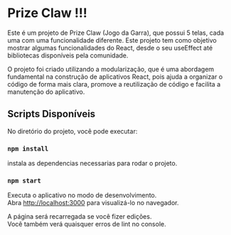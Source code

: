 # Prize Claw !!!

Este é um projeto de Prize Claw (Jogo da Garra), que possui 5 telas, cada uma com uma funcionalidade diferente. Este projeto tem como objetivo mostrar algumas funcionalidades do React, desde o seu useEffect até bibliotecas disponíveis pela comunidade.

O projeto foi criado utilizando a modularização, que é uma abordagem fundamental na construção de aplicativos React, pois ajuda a organizar o código de forma mais clara, promove a reutilização de código e facilita a manutenção do aplicativo.

## Scripts Disponíveis

No diretório do projeto, você pode executar:

### `npm install`

instala as dependencias necessarias para rodar o projeto. 

### `npm start`

Executa o aplicativo no modo de desenvolvimento.\
Abra [http://localhost:3000](http://localhost:3000) para visualizá-lo no navegador.

A página será recarregada se você fizer edições.\
Você também verá quaisquer erros de lint no console.



